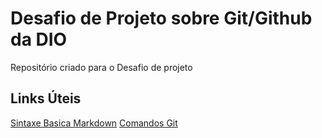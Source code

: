 # Desafio de Projeto sobre Git/Github da DIO
Repositório criado para o Desafio de projeto

## Links Úteis
[Sintaxe Basica Markdown](https://www.markdownguide.org/basic-syntax)
[Comandos Git](https://comandosgit.github.io)

